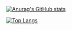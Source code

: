 [![Anurag's GitHub stats](https://github-readme-stats.vercel.app/api?username=sthompson232&count_private=true&show_icons=true)](https://github.com/anuraghazra/github-readme-stats)

[![Top Langs](https://github-readme-stats.vercel.app/api/top-langs/?username=sthompson232)](https://github.com/anuraghazra/github-readme-stats)

<!---
sthompson232/sthompson232 is a ✨ special ✨ repository because its `README.md` (this file) appears on your GitHub profile.
You can click the Preview link to take a look at your changes.
--->
